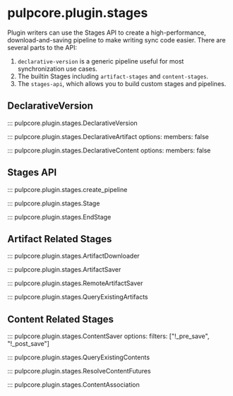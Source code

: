 # pulpcore.plugin.stages

Plugin writers can use the Stages API to create a high-performance, download-and-saving pipeline
to make writing sync code easier. There are several parts to the API:

1. `declarative-version` is a generic pipeline useful for most synchronization use cases.
2. The builtin Stages including `artifact-stages` and `content-stages`.
3. The `stages-api`, which allows you to build custom stages and pipelines.

## DeclarativeVersion

::: pulpcore.plugin.stages.DeclarativeVersion

::: pulpcore.plugin.stages.DeclarativeArtifact
    options:
        members: false

::: pulpcore.plugin.stages.DeclarativeContent
    options:
        members: false

## Stages API

::: pulpcore.plugin.stages.create_pipeline

::: pulpcore.plugin.stages.Stage

::: pulpcore.plugin.stages.EndStage

## Artifact Related Stages

::: pulpcore.plugin.stages.ArtifactDownloader

::: pulpcore.plugin.stages.ArtifactSaver

::: pulpcore.plugin.stages.RemoteArtifactSaver

::: pulpcore.plugin.stages.QueryExistingArtifacts

## Content Related Stages

::: pulpcore.plugin.stages.ContentSaver
    options:
       filters: ["!_pre_save", "!_post_save"]

::: pulpcore.plugin.stages.QueryExistingContents

::: pulpcore.plugin.stages.ResolveContentFutures

::: pulpcore.plugin.stages.ContentAssociation
